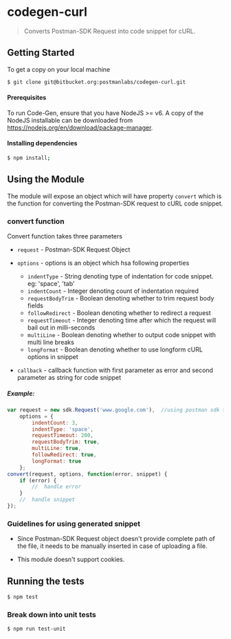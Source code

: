 # codegen-curl

> Converts Postman-SDK Request into code snippet for cURL.

## Getting Started
To get a copy on your local machine
```bash
$ git clone git@bitbucket.org:postmanlabs/codegen-curl.git
```

#### Prerequisites
To run Code-Gen, ensure that you have NodeJS >= v6. A copy of the NodeJS installable can be downloaded from https://nodejs.org/en/download/package-manager.

#### Installing dependencies
```bash
$ npm install;
```

## Using the Module
The module will expose an object which will have property `convert` which is the function for converting the Postman-SDK request to cURL code snippet.

### convert function
Convert function takes three parameters

* `request` - Postman-SDK Request Object

* `options` - options is an object which hsa following properties
    * `indentType` - String denoting type of indentation for code snippet. eg: 'space', 'tab'
    * `indentCount` - Integer denoting count of indentation required
    * `requestBodyTrim` - Boolean denoting whether to trim request body fields
    * `followRedirect` - Boolean denoting whether to redirect a request
    * `requestTimeout` - Integer denoting time after which the request will bail out in milli-seconds
    * `multiLine` - Boolean denoting whether to output code snippet with multi line breaks
    * `longFormat` - Boolean denoting whether to use longform cURL options in snippet

* `callback` - callback function with first parameter as error and second parameter as string for code snippet

##### Example:
```js
var request = new sdk.Request('www.google.com'),  //using postman sdk to create request  
    options = {
        indentCount: 3,
        indentType: 'space',
        requestTimeout: 200,
        requestBodyTrim: true,
        multiLine: true,
        followRedirect: true,
        longFormat: true
    };
convert(request, options, function(error, snippet) {
    if (error) {
        //  handle error
    }
    //  handle snippet
});
```

### Guidelines for using generated snippet

* Since Postman-SDK Request object doesn't provide complete path of the file, it needs to be manually inserted in case of uploading a file.

* This module doesn't support cookies.


## Running the tests

```bash
$ npm test
```

### Break down into unit tests

```bash
$ npm run test-unit
```